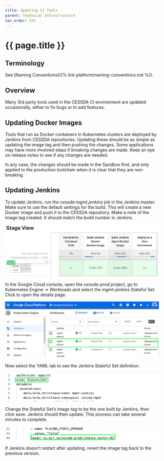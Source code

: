 ```yaml
---
title: Updating CI Tools
parent: Technical Infrastructure
nav_order: 375
---
```


# {{ page.title }}

## Terminology

See [Naming Conventions]({% link platform/naming-conventions.md %}).

## Overview

Many 3rd party tools used in the CESSDA CI environment are updated occasionally, either to fix bugs or to add features.

## Updating Docker Images

Tools that run as Docker containers in Kubernetes clusters are deployed by Jenkins from CESSDA repositories.
Updating these should be as simple as updating the image tag and then pushing the changes.
Some applications may have more involved steps if breaking changes are made. Keep an eye on release notes to see if any changes are needed.

In any case, the changes should be made in the Sandbox first, and only applied to the production toolchain when it is clear that they are non-breaking.

## Updating Jenkins

To update Jenkins, run the *cessda.mgmt.jenkins* job in the Jenkins master.
Make sure to use the default settings for the build.
This will create a new Docker image and push it to the CESSDA repository.
Make a note of the image tag created. It should match the build number in Jenkins.

![Jenkins build](../assets/jenkins-build-82.png)

In the Google Cloud console, open the *cessda-prod* project, go to Kubernetes Engine -> Workloads
and select the *mgmt-jenkins* Stateful Set. Click to open the details page.

![Jenkins Workload](../assets/gcp-jenkins-workload.png)

Now select the YAML tab to see the Jenkins Stateful Set definition.

![Jenkins YAML file header](../assets/jenkins-yaml-details.png)

Change the Stateful Set’s image tag to be the one built by Jenkins, then click save.
Jenkins should then update. This process can take several minutes to complete.

![Jenkins YAML file image version](../assets/jenkins-yaml-details-build-82.png)

If Jenkins doesn’t restart after updating, revert the image tag back to the previous version.

